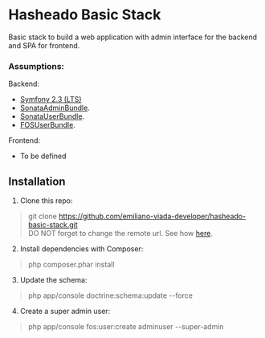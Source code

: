 # Hasheado Basic Stack
Basic stack to build a web application with admin interface for the backend and SPA for frontend.

### Assumptions:
Backend:  
* [Symfony 2.3 (LTS)](http://symfony.com/download)
* [SonataAdminBundle](https://sonata-project.org/bundles/admin/2-3/doc/index.html).
* [SonataUserBundle](https://sonata-project.org/bundles/user/2-2/doc/index.html).
* [FOSUserBundle](https://github.com/FriendsOfSymfony/FOSUserBundle).

Frontend:  
* To be defined

## Installation
1) Clone this repo:  
> git clone https://github.com/emiliano-viada-developer/hasheado-basic-stack.git  
DO NOT forget to change the remote url. See how [here](https://help.github.com/articles/changing-a-remote-s-url/).

2) Install dependencies with Composer:  
> php composer.phar install  

3) Update the schema:  
> php app/console doctrine:schema:update --force  

4) Create a super admin user:  
> php app/console fos:user:create adminuser --super-admin  

